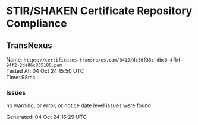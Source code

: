 # STIR/SHAKEN Certificate Repository Compliance

## TransNexus

Name: `https://certificates.transnexus.com/841J/dc36f35c-dbc8-4fbf-94f2-2da86c835186.pem`\
Tested At: 04 Oct 24 15:50 UTC\
Time: 98ms

### Issues

no warning, or error, or notice date level issues were found

Generated: 04 Oct 24 16:29 UTC